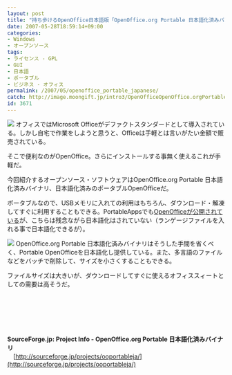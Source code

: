 ```yaml
---
layout: post
title: "持ち歩けるOpenOffice日本語版「OpenOffice.org Portable 日本語化済みバイナリ」"
date: 2007-05-28T18:59:14+09:00
categories:
- Windows
- オープンソース
tags: 
- ライセンス - GPL
- GUI
- 日本語
- ポータブル
- ビジネス - オフィス
permalink: /2007/05/openoffice_portable_japanese/
catch: http://image.moongift.jp/intro3/OpenOfficeOpenOffice.orgPortable_8C6B/openofficeportableja3_thumb1.png
id: 3671
---
```

[![](http://image.moongift.jp/intro3/OpenOfficeOpenOffice.orgPortable_8C6B/openofficeportableja2_thumb1.png)](http://image.moongift.jp/intro3/OpenOfficeOpenOffice.orgPortable_8C6B/openofficeportableja23.png) オフィスではMicrosoft Officeがデファクトスタンダードとして導入されている。しかし自宅で作業をしようと思うと、Officeは手軽とは言いがたい金額で販売されている。

 

そこで便利なのがOpenOffice。さらにインストールする事無く使えるこれが手軽だ。

 

今回紹介するオープンソース・ソフトウェアはOpenOffice.org Portable 日本語化済みバイナリ、日本語化済みのポータブルOpenOfficeだ。

 <!--more--> 

ポータブルなので、USBメモリに入れての利用はもちろん、ダウンロード・解凍してすぐに利用することもできる。PortableAppsでも[OpenOfficeが公開されている](http://portableapps.com/apps/office/openoffice_portable)が、こちらは残念ながら日本語化はされていない（ランゲージファイルを入れる事で日本語化できるが）。

 

[![](http://image.moongift.jp/intro3/OpenOfficeOpenOffice.orgPortable_8C6B/openofficeportableja3_thumb1.png)](http://image.moongift.jp/intro3/OpenOfficeOpenOffice.orgPortable_8C6B/openofficeportableja33.png) OpenOffice.org Portable 日本語化済みバイナリはそうした手間を省くべく、Portable OpenOfficeを日本語化し提供している。また、多言語のファイルなどをバッチで削除して、サイズを小さくすることもできる。

 

ファイルサイズは大きいが、ダウンロードしてすぐに使えるオフィススィートとしての需要は高そうだ。

 

&nbsp;

 

&nbsp;

 

&nbsp;

 

**SourceForge.jp: Project Info - OpenOffice.org Portable 日本語化済みバイナリ**  
　[http://sourceforge.jp/projects/ooportableja/](http://sourceforge.jp/projects/ooportableja/)

